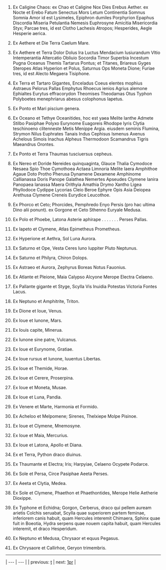 1. Ex Caligine Chaos: ex Chao et Caligine Nox Dies Erebus Aether. ex Nocte et Erebo Fatum Senectus Mors Letum Continentia Somnus Somnia Amor id est Lysimeles, Epiphron dumiles Porphyrion Epaphus Discordia Miseria Petulantia Nemesis Euphrosyne Amicitia Misericordia Styx; Parcae tres, id est Clotho Lachesis Atropos; Hesperides, Aegle Hesperie aerica.



2. Ex Aethere et Die Terra Caelum Mare.



3. Ex Aethere et Terra Dolor Dolus Ira Luctus Mendacium Iusiurandum Vltio Intemperantia Altercatio Obliuio Socordia Timor Superbia Incestum Pugna Oceanus Themis Tartarus Pontus; et Titanes, Briareus Gyges Steropes Atlas Hyperion et Polus, Saturnus Ops Moneta Dione; Furiae tres, id est Alecto Megaera Tisiphone.



4. Ex Terra et Tartaro Gigantes, Enceladus Coeus elentes mophius Astraeus Pelorus Pallas Emphytus Rhoecus ienios Agrius alemone Ephialtes Eurytus effracorydon Theomises Theodamas Otus Typhon Polyboetes menephriarus abesus colophonus Iapetus.



5. Ex Ponto et Mari piscium genera.



6. Ex Oceano et Tethye Oceanitides, hoc est yaea Melite Ianthe Admete Stilbo Pasiphae Polyxo Eurynome Euagoreis Rhodope lyris Clytia teschinoeno clitenneste Metis Menippe Argia. eiusdem seminis Flumina, Strymon Nilus Euphrates Tanais Indus Cephisus Ismenus Axenus Achelous Simois Inachus Alpheus Thermodoon Scamandrus Tigris Maeandrus Orontes.



7. Ex Ponto et Terra Thaumas tusciuersus cepheus.



8. Ex Nereo et Doride Nereides quinquaginta, Glauce Thalia Cymodoce Nesaea Spio Thoe Cymothoea Actaea Limnoria Melite Iaera Amphithoe Agaue Doto Protho Pherusa Dynamene Dexamene Amphinome Callianassa Doris Panope Galathea Nemertes Apseudes Clymene Ianira Panopaea Ianassa Maera Orithyia Amathia Drymo Xantho Ligea Phyllodoce Cydippe Lycorias Cleio Beroe Ephyre Opis Asia Deiopea Arethusa Clymene Creneis Eurydice Leucothoe.



9. Ex Phorco et Ceto; Phorcides, Pemphredo Enyo Persis (pro hac ultima Dino alii ponunt). ex Gorgone et Ceto Sthenno Euryale Medusa.



10. Ex Polo et Phoebe, Latona Asterie aphirape . . . . . . . Perses Pallas.



11. Ex Iapeto et Clymene, Atlas Epimetheus Prometheus.



12. Ex Hyperione et Aethra, Sol Luna Aurora.



13. Ex Saturno et Ope, Vesta Ceres Iuno Iuppiter Pluto Neptunus.



14. Ex Saturno et Philyra, Chiron Dolops.



15. Ex Astraeo et Aurora, Zephyrus Boreas Notus Fauonius.



16. Ex Atlante et Pleione, Maia Calypso Alcyone Merope Electra Celaeno.



17. Ex Pallante gigante et Styge, Scylla Vis Inuidia Potestas Victoria Fontes Lacus.



18. Ex Neptuno et Amphitrite, Triton.



19. Ex Dione et Ioue, Venus.



20. Ex Ioue et Iunone, Mars.



21. Ex Iouis capite, Minerua.



22. Ex Iunone sine patre, Vulcanus.



23. Ex Ioue et Eurynome, Gratiae.



24. Ex Ioue rursus et Iunone, Iuuentus Libertas.



25. Ex Ioue et Themide, Horae.



26. Ex Ioue et Cerere, Proserpina.



27. Ex Ioue et Moneta, Musae.



28. Ex Ioue et Luna, Pandia.



29. Ex Venere et Marte, Harmonia et Formido.



30. Ex Acheloo et Melpomene; Sirenes, Thelxiepe Molpe Pisinoe.



31. Ex Ioue et Clymene, Mnemosyne.



32. Ex Ioue et Maia, Mercurius.



33. Ex Ioue et Latona, Apollo et Diana.



34. Ex et Terra, Python draco diuinus.



35. Ex Thaumante et Electra; Iris; Harpyiae, Celaeno Ocypete Podarce.



36. Ex Sole et Persa, Circe Pasiphae Aeeta Perses.



37. Ex Aeeta et Clytia, Medea.



38. Ex Sole et Clymene, Phaethon et Phaethontides, Merope Helie Aetherie Dioxippe.



39. Ex Typhone et Echidna; Gorgon, Cerberus, draco qui pellem auream arietis Colchis seruabat, Scylla quae superiorem partem feminae, inferiorem canis habuit, quam Hercules interemit Chimaera, Sphinx quae fuit in Boeotia, Hydra serpens quae nouem capita habuit, quam Hercules interemit, et draco Hesperidum.



40. Ex Neptuno et Medusa, Chrysaor et equus Pegasus.



41. Ex Chrysaore et Callirhoe, Geryon trimembris.



---

| --- | --- |
| previous: [t](../t/) | next: [1pr](../1pr/) |